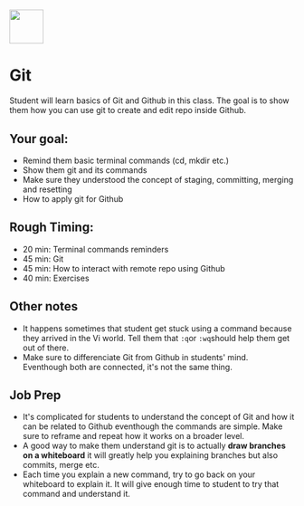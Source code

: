 # <img src="https://cloud.githubusercontent.com/assets/8397980/19818474/bd21af4c-9d04-11e6-8df6-1ed154718dce.png" height="60">

# Git
Student will learn basics of Git and Github in this class. The goal is to show them how you can use git to create and edit repo inside Github.


## Your goal:
* Remind them basic terminal commands (cd, mkdir etc.)
* Show them git and its commands
* Make sure they understood the concept of staging, committing, merging and resetting
* How to apply git for Github


## Rough Timing:
* 20 min: Terminal commands reminders
* 45 min: Git
* 45 min: How to interact with remote repo using Github
* 40 min: Exercises

## Other notes

* It happens sometimes that student get stuck using a command because they arrived in the Vi world. Tell them that `:q`or `:wq`should help them get out of there.
* Make sure to differenciate Git from Github in students' mind. Eventhough both are connected, it's not the same thing.


## Job Prep

* It's complicated for students to understand the concept of Git and how it can be related to Github eventhough the commands are simple. Make sure to reframe and repeat how it works on a broader level.
* A good way to make them understand git is to actually **draw branches on a whiteboard** it will greatly help you explaining branches but also commits, merge etc.
* Each time you explain a new command, try to go back on your whiteboard to explain it. It will give enough time to student to try that command and understand it.
